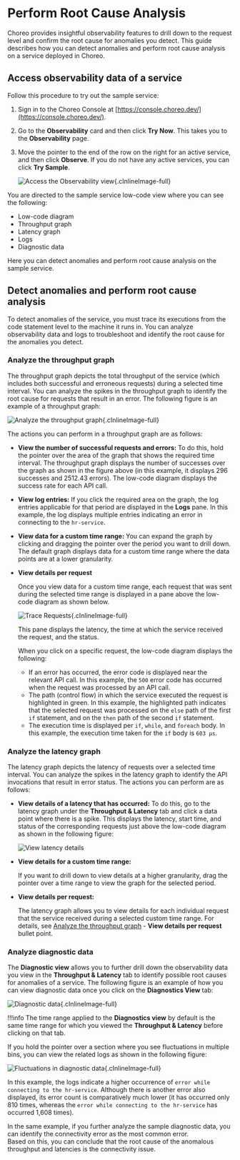 # Perform Root Cause Analysis

Choreo provides insightful observability features to drill down to the request level and confirm the root cause for anomalies you detect.
This guide describes how you can detect anomalies and perform root cause analysis on a service deployed in Choreo. 

    
## Access observability data of a service

Follow this procedure to try out the sample service:

1. Sign in to the Choreo Console at [https://console.choreo.dev/](https://console.choreo.dev/).
2. Go to the **Observability** card and then click **Try Now**. This takes you to the **Observability** page. 
3. Move the pointer to the end of the row on the right for an active service, and then click **Observe**. If you do not have any active services, you can click **Try Sample**. 

    ![Access the Observability view](../assets/img/observability/access-observability.png){.cInlineImage-full}
        
You are directed to the sample service low-code view where you can see the following:
  - Low-code diagram
  - Throughput graph   
  - Latency graph
  - Logs
  - Diagnostic data

Here you can detect anomalies and perform root cause analysis on the sample service.
    
## Detect anomalies and perform root cause analysis

To detect anomalies of the service, you must trace its executions from the code statement level to the machine it runs in. You can analyze observability data and logs to troubleshoot and identify the root cause for the anomalies you detect. 


### Analyze the throughput graph

The throughput graph depicts the total throughput of the service (which includes both successful and erroneous requests) during a selected time interval. You can analyze the spikes in the throughput graph to identify the root cause for requests that result in an error.
The following figure is an example of a throughput graph:

![Analyze the throughput graph](../assets/img/observability/throughput-graph-analysis.png){.cInlineImage-full}

The actions you can perform in a throughput graph are as follows:

- **View the number of successful requests and errors:**
  To do this, hold the pointer over the area of the graph that shows the required time interval. The throughput graph displays the number of successes over the graph as shown in the figure above (in this example, it displays 296 successes and 2512.43 errors). The low-code diagram displays the success rate for each API call.
    
- **View log entries:**
  If you click the required area on the graph, the log entries applicable for that period are displayed in the **Logs** pane. In this example, the log displays multiple entries indicating an error in connecting to the `hr-service`.
     
- **View data for a custom time range:**
  You can expand the graph by clicking and dragging the pointer over the period you want to drill down. The default graph displays data for a custom time range where the data points are at a lower granularity.
  
- **View details per request** 

    Once you view data for a custom time range, each request that was sent during the selected time range is displayed in a pane above the low-code diagram as shown below.
    
    ![Trace Requests](../assets/img/observability/view-details-per-request.png){.cInlineImage-full}

    This pane displays the latency, the time at which the service received the request, and the status.
    
    When you click on a specific request, the low-code diagram displays the following:
   
    - If an error has occurred, the error code is displayed near the relevant API call. In this example, the `500` error code has occurred when the request was processed by an API call.
    - The path (control flow) in which the service executed the request is highlighted in green. In this example, the highlighted path indicates that the selected request was processed on the `else` path of the first `if` statement, and on the `then` path of the second `if` statement.
    - The execution time is displayed per `if`, `while`, and `foreach` body. In this example, the execution time taken for the `if` body is `603 μs`.
    
### Analyze the latency graph

The latency graph depicts the latency of requests over a selected time interval. You can analyze the spikes in the latency graph to identify the API invocations that result in error status.
The actions you can perform are as follows:

- **View details of a latency that has occurred:**
  To do this, go to the latency graph under the **Throughput & Latency** tab and click a data point where there is a spike. This displays the latency, start time, and status of the corresponding requests just above the low-code diagram as shown in the following figure:

    ![View latency details](../assets/img/observability/latency-details.png)
    
- **View details for a custom time range:**
   
    If you want to drill down to view details at a higher granularity, drag the pointer over a time range to view the graph for the selected period.
    
- **View details per request:**

    The latency graph allows you to view details for each individual request that the service received during a selected custom time range. For details, see [Analyze the throughput graph](#analyze-the-throughput-graph) - **View details per request** bullet point.


### Analyze diagnostic data

The **Diagnostic view** allows you to further drill down the observability data you view in the **Throughput & Latency** tab to identify possible root causes for anomalies of a service.
The following figure is an example of how you can view diagnostic data once you click on the **Diagnostics View** tab:
 
![Diagnostic data](../assets/img/observability/diagnostics-view.png){.cInlineImage-full}

!!!info
    The time range applied to the **Diagnostics view** by default is the same time range for which you viewed the **Throughput & Latency** before clicking on that tab. 
        
If you hold the pointer over a section where you see fluctuations in multiple bins, you can view the related logs as shown in the following figure:

![Fluctuations in diagnostic data](../assets/img/observability/second-bin.png){.cInlineImage-full}

In this example, the logs indicate a higher occurrence of `error while connecting to the hr-service`. Although there is another error also displayed, its error count is comparatively much lower (it has occurred only 810 times, whereas the `error while connecting to the hr-service` has occurred 1,608 times).

In the same example, if you further analyze the sample diagnostic data, you can identify the connectivity error as the most common error.  
Based on this, you can conclude that the root cause of the anomalous throughput and latencies is the connectivity issue. 

